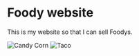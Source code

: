 # Foody website

This is my website so that I can sell Foodys.

![Candy Corn](/yuna-homepage/Candy%20Corn.jpg)
![Taco](/yuna-homepage/Taco.jpg)
